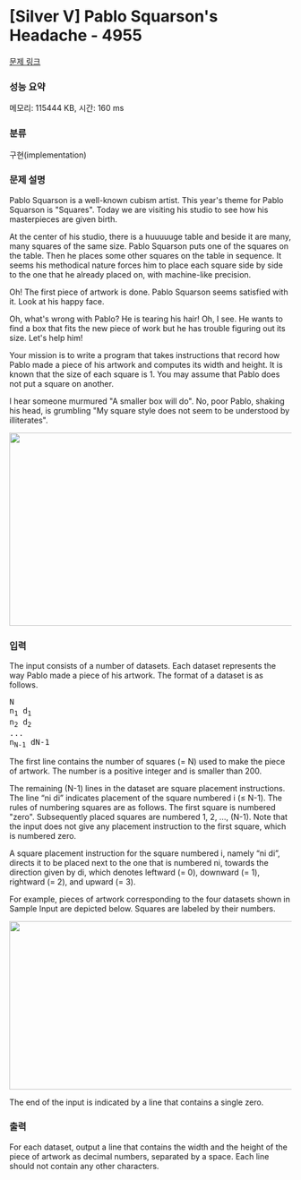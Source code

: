 # [Silver V] Pablo Squarson's Headache - 4955 

[문제 링크](https://www.acmicpc.net/problem/4955) 

### 성능 요약

메모리: 115444 KB, 시간: 160 ms

### 분류

구현(implementation)

### 문제 설명

<p>Pablo Squarson is a well-known cubism artist. This year's theme for Pablo Squarson is "Squares". Today we are visiting his studio to see how his masterpieces are given birth.</p>

<p>At the center of his studio, there is a huuuuuge table and beside it are many, many squares of the same size. Pablo Squarson puts one of the squares on the table. Then he places some other squares on the table in sequence. It seems his methodical nature forces him to place each square side by side to the one that he already placed on, with machine-like precision.</p>

<p>Oh! The first piece of artwork is done. Pablo Squarson seems satisfied with it. Look at his happy face.</p>

<p>Oh, what's wrong with Pablo? He is tearing his hair! Oh, I see. He wants to find a box that fits the new piece of work but he has trouble figuring out its size. Let's help him!</p>

<p>Your mission is to write a program that takes instructions that record how Pablo made a piece of his artwork and computes its width and height. It is known that the size of each square is 1. You may assume that Pablo does not put a square on another.</p>

<p>I hear someone murmured "A smaller box will do". No, poor Pablo, shaking his head, is grumbling "My square style does not seem to be understood by illiterates".</p>

<p style="text-align: center;"><img alt="" src="" style="height:345px; width:652px"></p>

### 입력 

 <p>The input consists of a number of datasets. Each dataset represents the way Pablo made a piece of his artwork. The format of a dataset is as follows.</p>

<pre>N
n<sub>1</sub> d<sub>1</sub>
n<sub>2</sub> d<sub>2</sub>
...
n<sub>N-1</sub> dN-1</pre>

<p>The first line contains the number of squares (= N) used to make the piece of artwork. The number is a positive integer and is smaller than 200.</p>

<p>The remaining (N-1) lines in the dataset are square placement instructions. The line “ni di” indicates placement of the square numbered i (≤ N-1). The rules of numbering squares are as follows. The first square is numbered "zero". Subsequently placed squares are numbered 1, 2, ..., (N-1). Note that the input does not give any placement instruction to the first square, which is numbered zero.</p>

<p>A square placement instruction for the square numbered i, namely “ni di”, directs it to be placed next to the one that is numbered ni, towards the direction given by di, which denotes leftward (= 0), downward (= 1), rightward (= 2), and upward (= 3).</p>

<p>For example, pieces of artwork corresponding to the four datasets shown in Sample Input are depicted below. Squares are labeled by their numbers.</p>

<p style="text-align: center;"><img alt="" src="/upload/images2/A-2.png" style="height:301px; width:715px"></p>

<p>The end of the input is indicated by a line that contains a single zero.</p>

### 출력 

 <p>For each dataset, output a line that contains the width and the height of the piece of artwork as decimal numbers, separated by a space. Each line should not contain any other characters.</p>


